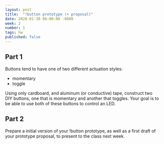 ```yaml
---
layout: post
title:  "!button prototype (+ proposal)"
date: 2020-01-30 06:00:00 -0800
week: 2
number: 1
tags: hw
published: false
---
```


## Part 1

Buttons tend to have one of two different actuation styles:

* momentary
* toggle

Using only cardboard, and aluminum (or conductive) tape, construct two DIY buttons, one that is momentary and another that toggles. Your goal is to be able to use both of these buttons to control an LED.

## Part 2

Prepare a initial version of your !button prototype, as well as a first draft of your prototype proposal, to present to the class next week.
